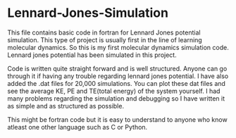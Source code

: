 # Lennard-Jones-Simulation
This file contains basic code in fortran for Lennard Jones potential simulation.
This type of project is usually first in the line of learning molecular dynamics.
So this is my first molecular dynamics simulation code.
Lennard jones potential has been simulated in this project. 

Code is written quite straight forward and is well structured. Anyone can go through it if having any trouble regarding lennard jones potential. 
I have also added the .dat files for 20,000 simulations. 
You can plot these dat files and see the average KE, PE and TE(total energy) of the system yourself.
I had many problems regarding the simulation and debugging so I have written it as simple and as structured as possible.

This might be fortran code but it is easy to understand to anyone who know atleast one other language such as C or Python.

